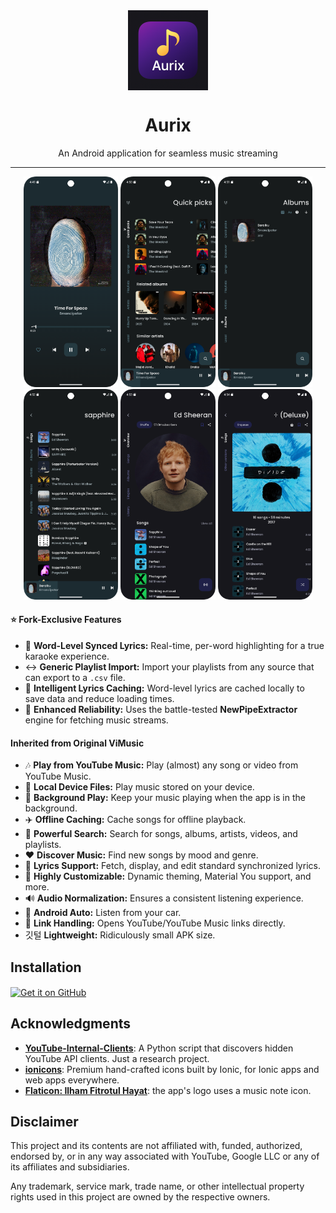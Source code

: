 <div align="center">
    <img src="./app/src/main/aurix.png" width="128" height="128" style="display: block; margin: 0 auto"/>
    <h1>Aurix</h1>
    <p>An Android application for seamless music streaming</p>
</div>

---

<p align="center">
  <img src="./fastlane/metadata/android/en-US/images/phoneScreenshots/1.png" width="30%" />
  <img src="./fastlane/metadata/android/en-US/images/phoneScreenshots/2.png" width="30%" />
  <img src="./fastlane/metadata/android/en-US/images/phoneScreenshots/3.png" width="30%" />

  <img src="./fastlane/metadata/android/en-US/images/phoneScreenshots/4.png" width="30%" />
  <img src="./fastlane/metadata/android/en-US/images/phoneScreenshots/5.png" width="30%" />
  <img src="./fastlane/metadata/android/en-US/images/phoneScreenshots/6.png" width="30%" />
</p>

#### ⭐ Fork-Exclusive Features
* 🎤 **Word-Level Synced Lyrics:** Real-time, per-word highlighting for a true karaoke experience.
* ↔️ **Generic Playlist Import:** Import your playlists from any source that can export to a `.csv` file.
* 💾 **Intelligent Lyrics Caching:** Word-level lyrics are cached locally to save data and reduce loading times.
* 🚀 **Enhanced Reliability:** Uses the battle-tested **NewPipeExtractor** engine for fetching music streams.

#### Inherited from Original ViMusic
* 🎶 **Play from YouTube Music:** Play (almost) any song or video from YouTube Music.
* 📁 **Local Device Files:** Play music stored on your device.
* 🌙 **Background Play:** Keep your music playing when the app is in the background.
* ✈️ **Offline Caching:** Cache songs for offline playback.
* 🔎 **Powerful Search:** Search for songs, albums, artists, videos, and playlists.
* ❤️ **Discover Music:** Find new songs by mood and genre.
* 📝 **Lyrics Support:** Fetch, display, and edit standard synchronized lyrics.
* 🎨 **Highly Customizable:** Dynamic theming, Material You support, and more.
* 🔊 **Audio Normalization:** Ensures a consistent listening experience.
* 🚗 **Android Auto:** Listen from your car.
* 🔗 **Link Handling:** Opens YouTube/YouTube Music links directly.
* 깃털 **Lightweight:** Ridiculously small APK size.

## Installation

[<img src="https://github.com/machiav3lli/oandbackupx/blob/034b226cea5c1b30eb4f6a6f313e4dadcbb0ece4/badge_github.png"
alt="Get it on GitHub"
height="80"
align="center">](https://github.com/PB2204/Aurix/releases/latest)

## Acknowledgments

- [**YouTube-Internal-Clients**](https://github.com/zerodytrash/YouTube-Internal-Clients): A Python
  script that discovers hidden YouTube API clients. Just a research project.
- [**ionicons**](https://github.com/ionic-team/ionicons): Premium hand-crafted icons built by Ionic,
  for Ionic apps and web apps everywhere.
- [**Flaticon: Ilham Fitrotul Hayat**](https://www.flaticon.com/authors/ilham-fitrotul-hayat): the
  app's logo uses a music note icon.

## Disclaimer

This project and its contents are not affiliated with, funded, authorized, endorsed by, or in any
way associated with YouTube, Google LLC or any of its affiliates and subsidiaries.

Any trademark, service mark, trade name, or other intellectual property rights used in this project
are owned by the respective owners.
